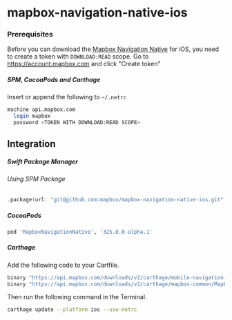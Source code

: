 # mapbox-navigation-native-ios

### Prerequisites

Before you can download the [Mapbox Navigation Native](https://github.com/mapbox/mapbox-navigation-native) for iOS, you need to create a token with `DOWNLOAD:READ` scope.
Go to https://account.mapbox.com and click "Create token"

##### SPM, CocoaPods and Carthage
Insert or append the following to `~/.netrc`

```bash
machine api.mapbox.com
  login mapbox
  password <TOKEN WITH DOWNLOAD:READ SCOPE>
```

## Integration

##### Swift Package Manager

###### Using SPM Package

```swift
.package(url: "git@github.com:mapbox/mapbox-navigation-native-ios.git", from: "325.0.0-alpha.1"),
```

##### CocoaPods

```ruby
pod 'MapboxNavigationNative', '325.0.0-alpha.1'
```

##### Carthage

Add the following code to your Cartfile.

```bash
binary "https://api.mapbox.com/downloads/v2/carthage/mobile-navigation-native/MapboxNavigationNative.json" == 325.0.0-alpha.1
binary "https://api.mapbox.com/downloads/v2/carthage/mapbox-common/MapboxCommon-ios.json" == 24.11.0-SNAPSHOT-03-11--04-29.git-ea3dd53
```

Then run the following command in the Terminal.
```bash
carthage update --platform ios --use-netrc
```
